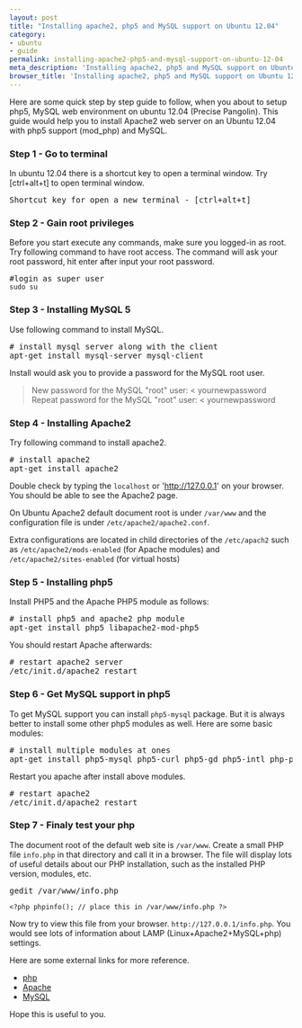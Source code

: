 ```yaml
---
layout: post
title: "Installing apache2, php5 and MySQL support on Ubuntu 12.04"
category: 
- ubuntu
- guide
permalink: installing-apache2-php5-and-mysql-support-on-ubuntu-12-04
meta_description: 'Installing apache2, php5 and MySQL support on Ubuntu 12.04'
browser_title: 'Installing apache2, php5 and MySQL support on Ubuntu 12.04'
---
```


Here are some quick step by step guide to follow, when you about to setup php5, MySQL web environment on ubuntu 12.04
(Precise Pangolin). This guide would help you to install Apache2 web server on an Ubuntu 12.04 with php5
support (mod_php) and MySQL.

### Step 1 - Go to terminal

In ubuntu 12.04 there is a shortcut key to open a terminal window. Try [ctrl+alt+t] to open terminal window.

<pre>
Shortcut key for open a new terminal - [ctrl+alt+t] 
</pre>

### Step 2 - Gain root privileges

Before you start execute any commands, make sure you logged-in as root. Try following command to have root access.
The command will ask your root password, hit enter after input your root password.

<pre class="terminal">
#login as super user
<code>sudo su</code>
</pre>

### Step 3 - Installing MySQL 5

Use following command to install MySQL. 

<pre class="terminal">
# install mysql server along with the client
apt-get install mysql-server mysql-client
</pre>

Install would ask you to provide a password for the MySQL root user. 

> New password for the MySQL "root" user: < yournewpassword
Repeat password for the MySQL "root" user: < yournewpassword

### Step 4 - Installing Apache2

Try following command to install apache2.

<pre class="terminal">
# install apache2
apt-get install apache2
</pre>

Double check by typing the `localhost` or 'http://127.0.0.1' on your browser. You should be able to see the Apache2 page.

On Ubuntu Apache2 default document root is under `/var/www` and the configuration file is
 under `/etc/apache2/apache2.conf`.

Extra configurations are located in child directories of the `/etc/apach2` such as `/etc/apache2/mods-enabled`
 (for Apache modules) and `/etc/apache2/sites-enabled` (for virtual hosts)

### Step 5 - Installing php5

Install PHP5 and the Apache PHP5 module as follows:

<pre class="terminal">
# install php5 and apache2 php module
apt-get install php5 libapache2-mod-php5
</pre>

You should restart Apache afterwards:

<pre class="terminal">
# restart apache2 server
/etc/init.d/apache2 restart
</pre>

### Step 6 - Get MySQL support in php5

To get MySQL support you can install `php5-mysql` package. But it is always better to install some other php5 modules
as well. Here are some basic modules:

<pre class="terminal">
# install multiple modules at ones
apt-get install php5-mysql php5-curl php5-gd php5-intl php-pear php5-imagick php5-imap php5-mcrypt php5-memcache php5-ming php5-ps php5-pspell php5-recode php5-snmp php5-sqlite php5-tidy php5-xmlrpc php5-xsl
</pre>

Restart you apache after install above modules.

<pre class="terminal">
# restart apache2
/etc/init.d/apache2 restart
</pre>

### Step 7 - Finaly test your php 

The document root of the default web site is `/var/www`. Create a small PHP file `info.php` in that directory
 and call it in a browser. The file will display lots of useful details about our PHP installation, such as the
 installed PHP version, modules, etc.

<pre class="terminal">
gedit /var/www/info.php
</pre>

`<?php phpinfo(); // place this in /var/www/info.php ?>`

Now try to view this file from your browser. `http://127.0.0.1/info.php`. You would see lots of information about LAMP
(Linux+Apache2+MySQL+php) settings.

Here are some external links for more reference.

 - [php](http://www.php.net/)
 - [Apache](http://httpd.apache.org/)
 - [MySQL](http://www.mysql.com/)

Hope this is useful to you. 
